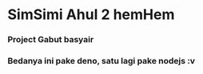 # SimSimi Ahul 2 hemHem
### Project Gabut basyair
### Bedanya ini pake deno, satu lagi pake nodejs :v
